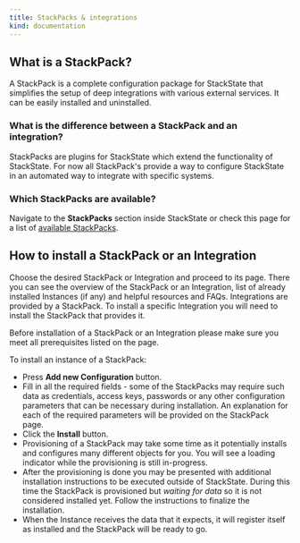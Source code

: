 ```yaml
---
title: StackPacks & integrations
kind: documentation
---
```

## What is a StackPack?

A StackPack is a complete configuration package for StackState that simplifies the setup of deep integrations with various external services. It can be easily installed and uninstalled.

### What is the difference between a StackPack and an integration?

StackPacks are plugins for StackState which extend the functionality of StackState. For now all StackPack's provide a way to configure StackState in an automated way to integrate with specific systems.

### Which StackPacks are available?

Navigate to the **StackPacks** section inside StackState or check this page for a list of [available StackPacks](/integrations/available_stackpacks).

## How to install a StackPack or an Integration

Choose the desired StackPack or Integration and proceed to its page. There you can see the overview of the StackPack or an Integration, list of already installed Instances (if any) and helpful resources and FAQs. Integrations are provided by a StackPack. To install a specific Integration you will need to install the StackPack that provides it.

Before installation of a StackPack or an Integration please make sure you meet all prerequisites listed on the page.

To install an instance of a StackPack:

*  Press **Add new Configuration** button.
*  Fill in all the required fields - some of the StackPacks may require such data as credentials, access keys, passwords or any other configuration parameters that can be necessary during installation. An explanation for each of the required parameters will be provided on the StackPack page.
*  Click the **Install** button.
*  Provisioning of a StackPack may take some time as it potentially installs and configures many different objects for you. You will see a loading indicator while the provisioning is still in-progress.
*  After the provisioning is done you may be presented with additional installation instructions to be executed outside of StackState. During this time the StackPack is provisioned but *waiting for data* so it is not considered installed yet. Follow the instructions to finalize the installation.
*  When the Instance receives the data that it expects, it will register itself as installed and the StackPack will be ready to go.
